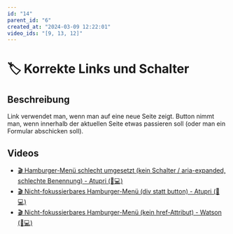 ```yaml
---
id: "14"
parent_id: "6"
created_at: "2024-03-09 12:22:01"
video_ids: "[9, 13, 12]"
---
```


# 🏷️ Korrekte Links und Schalter

## Beschreibung

Link verwendet man, wenn man auf eine neue Seite zeigt. Button nimmt man, wenn innerhalb der aktuellen Seite etwas passieren soll (oder man ein Formular abschicken soll).

## Videos

- [🎬 Hamburger-Menü schlecht umgesetzt (kein Schalter / aria-expanded, schlechte Benennung) - Atupri (🚨💻)](/de/videos/hamburger-menue-schlecht-umgesetzt-kein-schalter-aria-expanded-schlechte-benennung-atupri)
- [🎬 Nicht-fokussierbares Hamburger-Menü (div statt button) - Atupri (🚨💻)](/de/videos/nicht-fokussierbares-hamburger-menue-div-statt-button-atupri)
- [🎬 Nicht-fokussierbares Hamburger-Menü (kein href-Attribut) - Watson (🚨💻)](/de/videos/nicht-fokussierbares-hamburger-menue-kein-href-attribut-watson)
